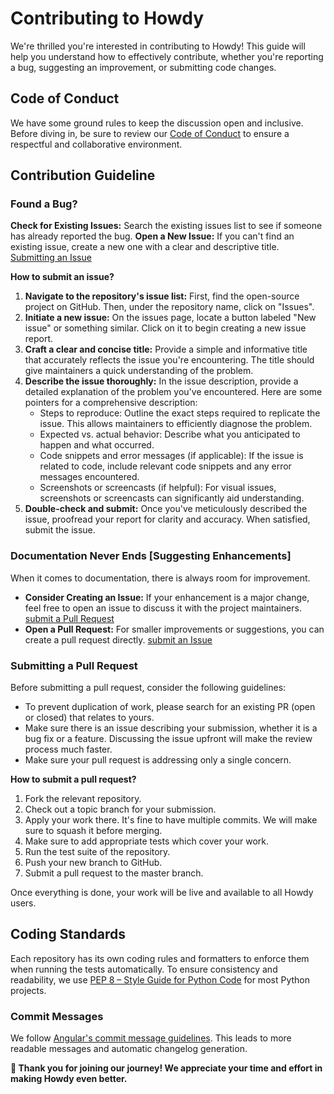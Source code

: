 # Contributing to Howdy

We're thrilled you're interested in contributing to Howdy! 
This guide will help you understand how to effectively contribute, whether you're reporting a bug, suggesting an improvement, or submitting code changes.

## Code of Conduct

We have some ground rules to keep the discussion open and inclusive.
Before diving in, be sure to review our [Code of Conduct](CODE_OF_CONDUCT.md) to ensure a respectful and collaborative environment.

## Contribution Guideline

### Found a Bug?

**Check for Existing Issues:** Search the existing issues list to see if someone has already reported the bug.
**Open a New Issue:** If you can't find an existing issue, create a new one with a clear and descriptive title. [Submitting an Issue](https://github.com/intelagense/howdy/issues)

**How to submit an issue?**

1. **Navigate to the repository's issue list:** First, find the open-source project on GitHub. Then, under the repository name, click on "Issues".
2. **Initiate a new issue:**  On the issues page, locate a button labeled "New issue" or something similar. Click on it to begin creating a new issue report.
3. **Craft a clear and concise title:** Provide a simple and informative title that accurately reflects the issue you're encountering. The title should give maintainers a quick understanding of the problem.
4. **Describe the issue thoroughly:**  In the issue description, provide a detailed explanation of the problem you've encountered. Here are some pointers for a comprehensive description:
     - Steps to reproduce: Outline the exact steps required to replicate the issue. This allows maintainers to efficiently diagnose the problem.
     - Expected vs. actual behavior: Describe what you anticipated to happen and what occurred.
     - Code snippets and error messages (if applicable): If the issue is related to code, include relevant code snippets and any error messages encountered.
     - Screenshots or screencasts (if helpful): For visual issues, screenshots or screencasts can significantly aid understanding.
9. **Double-check and submit:**  Once you've meticulously described the issue, proofread your report for clarity and accuracy. When satisfied, submit the issue.

### Documentation Never Ends [Suggesting Enhancements]

When it comes to documentation, there is always room for improvement.
- **Consider Creating an Issue:** If your enhancement is a major change, feel free to open an issue to discuss it with the project maintainers. [submit a Pull Request](https://github.com/intelagense/howdy/pulls)
- **Open a Pull Request:** For smaller improvements or suggestions, you can create a pull request directly. [submit an Issue](https://github.com/intelagense/howdy/issues)

### Submitting a Pull Request

Before submitting a pull request, consider the following guidelines:

- To prevent duplication of work, please search for an existing PR (open or closed) that relates to yours.
- Make sure there is an issue describing your submission, whether it is a bug fix or a feature. Discussing the issue upfront will make the review process much faster.
- Make sure your pull request is addressing only a single concern.
 
 **How to submit a pull request?**

1. Fork the relevant repository.
2. Check out a topic branch for your submission.
3. Apply your work there. It's fine to have multiple commits. We will make sure to squash it before merging.
4. Make sure to add appropriate tests which cover your work.
6. Run the test suite of the repository.
7. Push your new branch to GitHub.
8. Submit a pull request to the master branch.

Once everything is done, your work will be live and available to all Howdy users.

## Coding Standards

Each repository has its own coding rules and formatters to enforce them when running the tests automatically.
To ensure consistency and readability, we use [PEP 8 – Style Guide for Python Code](https://peps.python.org/pep-0008/) for most Python projects.

### Commit Messages

We follow [Angular's commit message guidelines](https://github.com/angular/angular/blob/main/CONTRIBUTING.md#-commit-message-format). This leads to more readable messages and automatic changelog generation.

**🤠 Thank you for joining our journey! We appreciate your time and effort in making Howdy even better.**


